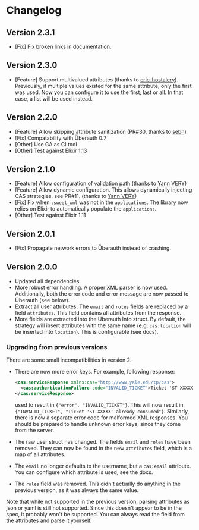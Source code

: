 # Changelog

## Version 2.3.1

- [Fix] Fix broken links in documentation.

## Version 2.3.0

- [Feature] Support multivalued attributes (thanks to [eric-hostalery](https://github.com/eric-hostalery)). Previously, if multiple values existed for the same attribute, only the first was used. Now you can configure it to use the first, last or all. In that case, a list will be used instead.

## Version 2.2.0

- [Feature] Allow skipping attribute sanitization (PR#30, thanks to [sebn](https://github.com/sebn))
- [Fix] Compatability with Überauth 0.7
- [Other] Use GA as CI tool
- [Other] Test against Elixir 1.13

## Version 2.1.0

- [Feature] Allow configuration of validation path (thanks to [Yann VERY](https://github.com/yannvery))
- [Feature] Allow dynamic configuration. This allows dynamically injecting CAS strategies, see PR#11. (thanks to [Yann VERY](https://github.com/yannvery))
- [Fix] Fix when `:sweet_xml` was not in the `applications`. The library now relies on Elixir to automatically populate the `applications`.
- [Other] Test against Elixir 1.11

## Version 2.0.1

- [Fix] Propagate network errors to Überauth instead of crashing.

## Version 2.0.0

- Updated all dependencies.
- More robust error handling. A proper XML parser is now used.
  Additionally, both the error code and error message are now passed to Überauth (see below).
- Extract all user attributes. The `email` and `roles` fields are replaced by a field `attributes`.
  This field contains all attributes from the response.
- More fields are extracted into the Überauth Info struct. By default, the strategy will insert
  attributes with the same name (e.g. `cas:location` will be inserted into `location`).
  This is configurable (see docs).

### Upgrading from previous versions

There are some small incompatibilities in version 2.

- There are now more error keys. For example, following response:

  ```xml
  <cas:serviceResponse xmlns:cas="http://www.yale.edu/tp/cas">
    <cas:authenticationFailure code="INVALID_TICKET">Ticket 'ST-XXXXX' already consumed</cas:authenticationFailure>
  </cas:serviceResponse>
  ```
  
  used to result in `{"error", "INVALID_TICKET"}`.
  This will now result in `{"INVALID_TICKET", "Ticket 'ST-XXXXX' already consumed"}`.
  Similarly, there is now a separate error code for malformed XML responses.
  You should be prepared to handle unknown error keys, since they come from the server.
  
- The raw user struct has changed. The fields `email` and `roles` have been removed.
  They can now be found in the new `attributes` field, which is a map of all attributes.

- The `email` no longer defaults to the username, but a `cas:email` attribute. You can configure which attribute is used, see the docs.

- The `roles` field was removed. This didn't actually do anything in the previous version, as it was always the same
  value.
  
Note that while not supported in the previous version, parsing attributes as json or yaml is still not supported.
Since this doesn't appear to be in the spec, it probably won't be supported. You can always read the field from
the attributes and parse it yourself.
